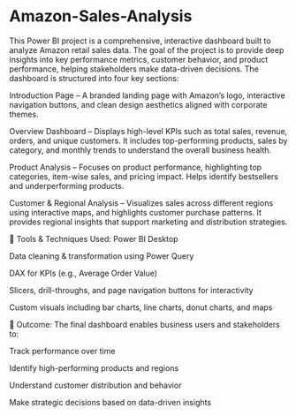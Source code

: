 # Amazon-Sales-Analysis
This Power BI project is a comprehensive, interactive dashboard built to analyze Amazon retail sales data. The goal of the project is to provide deep insights into key performance metrics, customer behavior, and product performance, helping stakeholders make data-driven decisions.
The dashboard is structured into four key sections:

Introduction Page – A branded landing page with Amazon’s logo, interactive navigation buttons, and clean design aesthetics aligned with corporate themes.

Overview Dashboard – Displays high-level KPIs such as total sales, revenue, orders, and unique customers. It includes top-performing products, sales by category, and monthly trends to understand the overall business health.

Product Analysis – Focuses on product performance, highlighting top categories, item-wise sales, and pricing impact. Helps identify bestsellers and underperforming products.

Customer & Regional Analysis – Visualizes sales across different regions using interactive maps, and highlights customer purchase patterns. It provides regional insights that support marketing and distribution strategies.

🔧 Tools & Techniques Used:
Power BI Desktop

Data cleaning & transformation using Power Query

DAX for KPIs (e.g., Average Order Value)

Slicers, drill-throughs, and page navigation buttons for interactivity

Custom visuals including bar charts, line charts, donut charts, and maps

🎯 Outcome:
The final dashboard enables business users and stakeholders to:

Track performance over time

Identify high-performing products and regions

Understand customer distribution and behavior

Make strategic decisions based on data-driven insights
